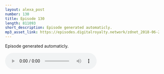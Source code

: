 ```yaml
---
layout: alexa_post
number: 130
title: Episode 130
length: 811093
short_description: Episode generated automaticly.
mp3_asset_link: https://episodes.digitalroyalty.network/zdnet_2018-06-21_01-00-03.mp3
---
```


Episode generated automaticly.

<audio controls>
    <source src="{{ page.mp3_asset_link }}" type="audio/mpeg">
</audio>